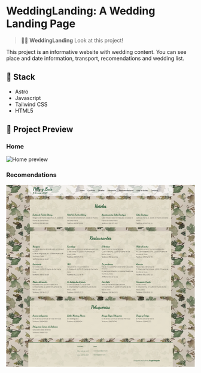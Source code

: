 # WeddingLanding: A Wedding Landing Page

> 🧑‍🚀 **WeddingLanding** Look at this project!

This project is an informative website with wedding content. You can see place and date information, transport, recomendations and wedding list.

## 👀 Stack

- Astro
- Javascript
- Tailwind CSS
- HTML5

## 🚀 Project Preview

### Home

![Home preview](https://github.com/kaixe455/wedding-landing/blob/master/home.png?raw=true)

### Recomendations

![About us preview](https://github.com/kaixe455/wedding-landing/blob/master/recs.png?raw=true)
